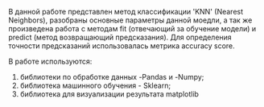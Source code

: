 В данной работе представлен метод классификации 'KNN' (Nearest Neighbors), разобраны основные параметры данной моедли, а так же произведена работа с методам fit (отвечающий за обучение модели) и predict (метод возвращающий предсказания). Для определения точности предсказаний использовалась метрика accuracy score.

В работе используются:
1) библиотеки по обработке данных -Pandas и -Numpy;
2) библиотека машинного обучения - Sklearn;
3) библиотека для визуализации результата matplotlib
